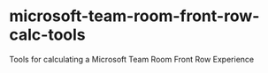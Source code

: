 # microsoft-team-room-front-row-calc-tools
Tools for calculating a Microsoft Team Room Front Row Experience
